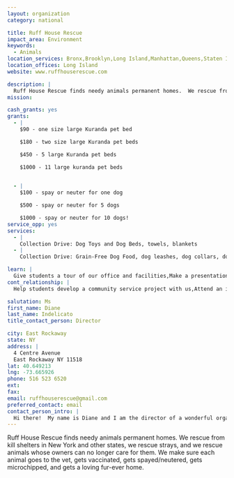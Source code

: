 ```yaml
---
layout: organization
category: national

title: Ruff House Rescue
impact_area: Environment
keywords: 
  - Animals
location_services: Bronx,Brooklyn,Long Island,Manhattan,Queens,Staten Island,Greater New York,Outside NYC
location_offices: Long Island
website: www.ruffhouserescue.com

description: |
  Ruff House Rescue finds needy animals permanent homes.  We rescue from kill shelters in New York and other states, we rescue strays, and we rescue animals whose owners can no longer care for them.  We make sure each animal goes to the vet, gets vaccinated, gets spayed/neutered, gets microchipped, and gets a loving fur-ever home.
mission: 

cash_grants: yes
grants: 
  - |
    $90 - one size large Kuranda pet bed

    $180 - two size large Kuranda pet beds

    $450 - 5 large Kuranda pet beds

    $1000 - 11 large kuranda pet beds

    
  - |
    $100 - spay or neuter for one dog

    $500 - spay or neuter for 5 dogs

    $1000 - spay or neuter for 10 dogs!
service_opp: yes
services: 
  - |
    Collection Drive: Dog Toys and Dog Beds, towels, blankets
  - |
    Collection Drive: Grain-Free Dog Food, dog leashes, dog collars, dog harnesses

learn: |
  Give students a tour of our office and facilities,Make a presentation about our organization,Speak over the phone about our work
cont_relationship: |
  Help students develop a community service project with us,Attend an in-school Check Award Assembly if we receive a grant,Help students tell local newspapers and media about their grant and/or project with us,Educate the school by leading a workshop

salutation: Ms
first_name: Diane
last_name: Indelicato
title_contact_person: Director

city: East Rockaway
state: NY
address: |
  4 Centre Avenue  
  East Rockaway NY 11518
lat: 40.649213
lng: -73.665926
phone: 516 523 6520
ext: 
fax: 
email: ruffhouserescue@gmail.com
preferred_contact: email
contact_person_intro: |
  Hi there!  My name is Diane and I am the director of a wonderful organization named Ruff House Rescue.  I am animal lover and the founder of this rescue group.  Here at Ruff House, we rescue hundreds of animals every year and find them loving homes.  Many of our animals come from the high-kill shelters down South, where they are killing dogs simply because they don't have enough room for them.   We transport the dogs up to New York, then get them taken care of with shots and spaying/neutering, and then we find them homes.  We believe that there is a home for each and every animal and we do our best to find that home.  We use Facebook and Twitter and our website, as well as hosting adoption events at different locations.  Check our website and come down to meet the pups!
---
```

Ruff House Rescue finds needy animals permanent homes.  We rescue from kill shelters in New York and other states, we rescue strays, and we rescue animals whose owners can no longer care for them.  We make sure each animal goes to the vet, gets vaccinated, gets spayed/neutered, gets microchipped, and gets a loving fur-ever home.